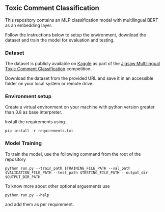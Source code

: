 ## Toxic Comment Classification
This repository contains an MLP classification model with multilingual BERT as an embedding layer.

Follow the instructions below to setup the environment, download the dataset and train the model for evaluation and testing.

### Dataset
The dataset is publicly available on [Kaggle](https://www.kaggle.com/c/jigsaw-multilingual-toxic-comment-classification/data) as part of the [Jigsaw Multilingual Toxic Comment Classification](https://www.kaggle.com/c/jigsaw-multilingual-toxic-comment-classification/overview) competition.

Download the dataset from the provided URL and save it in an accessible folder on your local system or remote drive.

### Environment setup
Create a virtual environment on your machine with python version greater than 3.8 as base interpreter.

Install the requirements using

```
pip install -r requirements.txt
```

### Model Training
To train the model, use the following command from the root of the repository

```
python run.py --train_path $TRAINING_FILE_PATH --val_path $VALIDATION_FILE_PATH --test_path $TESTING_FILE_PATH --output_dir $OUTPUT_DIR_PATH
```

To know more about other optional arguements use

```
python run.py --help
```
and add them as per requirement.